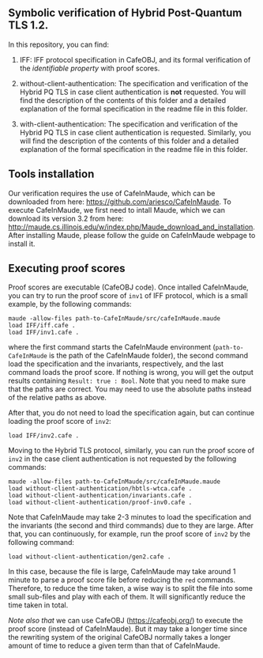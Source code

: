 ## Symbolic verification of Hybrid Post-Quantum TLS 1.2.
In this repository, you can find:

1) IFF: IFF protocol specification in CafeOBJ, and its formal verification of the  *identifiable property* with proof scores.

2) without-client-authentication: The specification and verification of the Hybrid PQ TLS in case client authentication is **not** requested.
You will find the description of the contents of this folder and a detailed explanation of the formal specification in the readme file in this folder.

3) with-client-authentication: The specification and verification of the Hybrid PQ TLS in case client authentication is requested.
Similarly, you will find the description of the contents of this folder and a detailed explanation of the formal specification in the readme file in this folder.



## Tools installation
Our verification requires the use of CafeInMaude, which can be downloaded from here: https://github.com/ariesco/CafeInMaude.
To execute CafeInMaude, we first need to intall Maude, which we can download its version 3.2 from here: http://maude.cs.illinois.edu/w/index.php/Maude_download_and_installation.
After installing Maude, please follow the guide on CafeInMaude webpage to install it.

## Executing proof scores
Proof scores are executable (CafeOBJ code).
Once intalled CafeInMaude, you can try to run the proof score of `inv1` of IFF protocol, which is a small example, by the following commands:

```
maude -allow-files path-to-CafeInMaude/src/cafeInMaude.maude
load IFF/iff.cafe .
load IFF/inv1.cafe .
```

where the first command starts the CafeInMaude environment (`path-to-CafeInMaude` is the path of the CafeInMaude folder),
the second command load the specification and the invariants, respectively,
and the last command loads the proof score.
If nothing is wrong, you will get the output results containing `Result: true : Bool`. 
Note that you need to make sure that the paths are correct. You may need to use the absolute paths instead of the relative paths as above.

After that, you do not need to load the specification again, but can continue loading the proof score of `inv2`:

```
load IFF/inv2.cafe .
```

Moving to the Hybrid TLS protocol, similarly, you can run the proof score of 
`inv2` in the case client authentication is not requested by the following commands:

```
maude -allow-files path-to-CafeInMaude/src/cafeInMaude.maude
load without-client-authentication/hbtls-wtca.cafe .
load without-client-authentication/invariants.cafe .
load without-client-authentication/proof-inv0.cafe .
```

Note that CafeInMaude may take 2-3 minutes to load the specification and the invariants (the second and third commands) due to they are large.
After that, you can continuously, for example, run the proof score of `inv2` by the following command:

```
load without-client-authentication/gen2.cafe .
```

In this case, because the file is large, 
CafeInMaude may take around 1 minute to parse a proof score file before reducing the `red` commands.
Therefore, to reduce the time taken, a wise way is to split the file into some small sub-files and play with each of them. It will significantly reduce the time taken in total.

*Note also that* we can use CafeOBJ (https://cafeobj.org/) to execute the proof score (instead of CafeInMaude). But it may take a longer time since the rewriting system of the original CafeOBJ normally takes a longer amount of time to reduce a given term than that of CafeInMaude.

